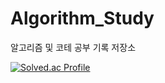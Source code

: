 # Algorithm_Study
알고리즘 및 코테 공부 기록 저장소

[![Solved.ac Profile](http://mazassumnida.wtf/api/v2/generate_badge?boj=nerw173)](https://solved.ac/nerw173/)
